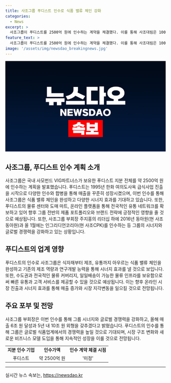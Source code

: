 ```yaml
---
title: 사조그룹 푸디스트 인수로 식품 밸류 체인 강화
categories:
  - News
excerpt: >
  사조그룹이 푸디스트를 2500억 원에 인수하는 계약을 체결했다. 이를 통해 사조대림은 100% 자회사인 사조CPK를 중심으로 푸디스트를 인수하게 되었는데, 푸디스트는 식자재 유통 및 단체 급식 사업부문과 윈플러스를 합병한 기업이다. 푸디스트의 매출은 최근 3년간 15.4% 성장하여 지난해에는 1조291억 원을 기록했으며, 사조그룹은 이번 인수를 통해 식품 밸류 체인을 완성하고 시너지 효과를 기대하고 있다. 사조그룹 부회장은 이를 통해 매출 6조 원 달성과 5년 내 10조 원 외형을 갖출 것을 계획하고 있다.
feature_text: >
  사조그룹이 푸디스트를 2500억 원에 인수하는 계약을 체결했다. 이를 통해 사조대림은 100% 자회사인 사조CPK를 중심으로 푸디스트를 인수하게 되었는데, 푸디스트는 식자재 유통 및 단체 급식 사업부문과 윈플러스를 합병한 기업이다. 푸디스트의 매출은 최근 3년간 15.4% 성장하여 지난해에는 1조291억 원을 기록했으며, 사조그룹은 이번 인수를 통해 식품 밸류 체인을 완성하고 시너지 효과를 기대하고 있다. 사조그룹 부회장은 이를 통해 매출 6조 원 달성과 5년 내 10조 원 외형을 갖출 것을 계획하고 있다.
image: '/assets/img/newsdao_breakingnews.jpg'
---
```


<p><img src="/assets/img/newsdao_breakingnews.jpg" alt="pcversion 속보" /></p>

<h2 data-ke-size="size26">사조그룹, 푸디스트 인수 계획 소개</h2>

<p data-ke-size="size16">사조그룹은 국내 사모펀드 VIG파트너스가 보유한 푸디스트 지분 전체를 약 2500억 원에 인수하는 계획을 발표했습니다. 푸디스트는 1995년 한화 여의도사옥 급식사업 진출을 시작으로 다양한 인수와 합병을 통해 매출을 꾸준히 성장시켰으며, 이번 인수를 통해 사조그룹은 식품 밸류 체인을 완성하고 다양한 시너지 효과를 기대하고 있습니다. 또한, 푸디스트의 물류 센터와 도매 마트, 온라인 플랫폼을 통해 전국적인 유통 네트워크를 확보하고 있어 향후 그룹 전반의 제품 포트폴리오와 브랜드 전략에 긍정적인 영향을 줄 것으로 예상됩니다. 또한, 사조그룹 부회장 주지홍의 리더십 하에 2016년 동아원(현 사조동아원)과 올 1월에는 인그리디언코리아(현 사조CPK)를 인수하는 등 그룹의 시너지와 글로벌 경쟁력을 강화하고 있는 상황입니다.</p>

<h2 data-ke-size="size26">푸디스트의 업계 영향</h2>

<p data-ke-size="size16">푸디스트의 인수로 사조그룹은 식자재부터 제조, 유통까지 아우르는 식품 밸류 체인을 완성하고 기존의 제조 역량과 연구개발 능력을 통해 시너지 효과를 낼 것으로 보입니다. 또한, 수도권과 전국적인 물류 커버리지, 일일배송이 가능한 물류 인프라를 보유함으로써 빠른 유통과 고객 서비스를 제공할 수 있을 것으로 예상됩니다. 이는 향후 온라인 시장 진출과 시너지 효과를 통해 매출 증가와 시장 지각변동을 일으킬 것으로 전망됩니다.</p>

<h2 data-ke-size="size26">주요 포부 및 전망</h2>

<p data-ke-size="size16">사조그룹 부회장은 이번 인수를 통해 그룹 시너지와 글로벌 경쟁력을 강화하고, 올해 매출 6조 원 달성과 5년 내 10조 원 외형을 갖추겠다고 밝혔습니다. 푸디스트의 인수를 통해 그룹은 글로벌 식품업계에서의 경쟁력을 높일 것으로 기대되며, 시장 구조 변화와 새로운 비즈니스 모델 도입을 통해 지속적인 성장을 이룰 것으로 전망됩니다.</p>

<table>
  <tr>
    <td style="text-align: center; height: 17px;"><b>지분 인수 기업</b></td>
    <td style="text-align: center; height: 17px;"><b>인수가액</b></td>
    <td style="text-align: center; height: 17px;"><b>인수 계약 체결 시점</b></td>
  </tr>
  <tr>
    <td style="text-align: center; height: 17px;">푸디스트</td>
    <td style="text-align: center; height: 17px;">약 2500억 원</td>
    <td style="text-align: center; height: 17px;">'미정'</td>
  </tr>
</table>

<hr>
실시간 뉴스 속보는, <a href="https://newsdao.kr" rel="dofollow">https://newsdao.kr</a>


